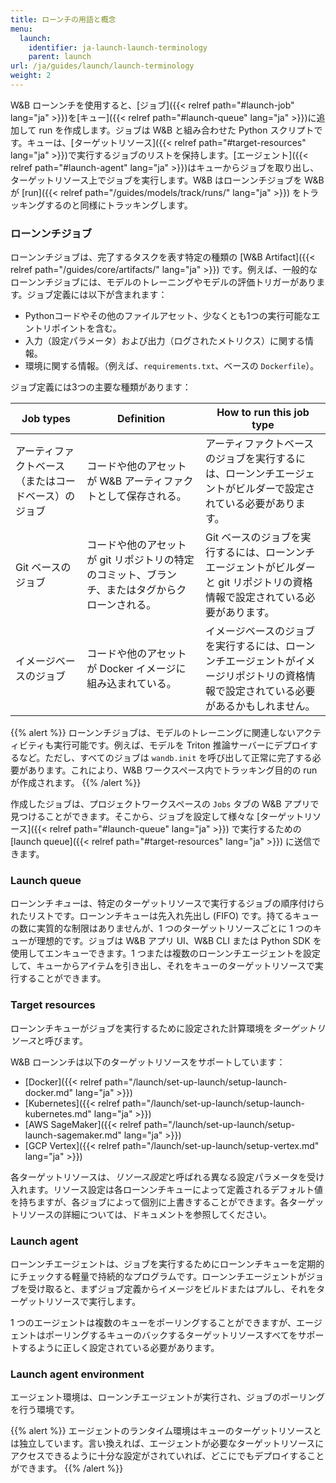 ```yaml
---
title: ローンチの用語と概念
menu:
  launch:
    identifier: ja-launch-launch-terminology
    parent: launch
url: /ja/guides/launch/launch-terminology
weight: 2
---
```


W&B ローンンチを使用すると、[ジョブ]({{< relref path="#launch-job" lang="ja" >}})を[キュー]({{< relref path="#launch-queue" lang="ja" >}})に追加して run を作成します。ジョブは W&B と組み合わせた Python スクリプトです。キューは、[ターゲットリソース]({{< relref path="#target-resources" lang="ja" >}})で実行するジョブのリストを保持します。[エージェント]({{< relref path="#launch-agent" lang="ja" >}})はキューからジョブを取り出し、ターゲットリソース上でジョブを実行します。W&B はローンンチジョブを W&B が [run]({{< relref path="/guides/models/track/runs/" lang="ja" >}}) をトラッキングするのと同様にトラッキングします。

### ローンンチジョブ
ローンンチジョブは、完了するタスクを表す特定の種類の [W&B Artifact]({{< relref path="/guides/core/artifacts/" lang="ja" >}}) です。例えば、一般的なローンンチジョブには、モデルのトレーニングやモデルの評価トリガーがあります。ジョブ定義には以下が含まれます：

- Pythonコードやその他のファイルアセット、少なくとも1つの実行可能なエントリポイントを含む。
- 入力（設定パラメータ）および出力（ログされたメトリクス）に関する情報。
- 環境に関する情報。（例えば、`requirements.txt`、ベースの `Dockerfile`）。

ジョブ定義には3つの主要な種類があります：

| Job types | Definition | How to run this job type | 
| ---------- | --------- | -------------- |
|アーティファクトベース（またはコードベース）のジョブ| コードや他のアセットが W&B アーティファクトとして保存される。| アーティファクトベースのジョブを実行するには、ローンンチエージェントがビルダーで設定されている必要があります。 |
|Git ベースのジョブ| コードや他のアセットが git リポジトリの特定のコミット、ブランチ、またはタグからクローンされる。| Git ベースのジョブを実行するには、ローンンチエージェントがビルダーと git リポジトリの資格情報で設定されている必要があります。 |
|イメージベースのジョブ| コードや他のアセットが Docker イメージに組み込まれている。| イメージベースのジョブを実行するには、ローンンチエージェントがイメージリポジトリの資格情報で設定されている必要があるかもしれません。 | 

{{% alert %}}
ローンンチジョブは、モデルのトレーニングに関連しないアクティビティも実行可能です。例えば、モデルを Triton 推論サーバーにデプロイするなど。ただし、すべてのジョブは `wandb.init` を呼び出して正常に完了する必要があります。これにより、W&B ワークスペース内でトラッキング目的の run が作成されます。
{{% /alert %}}

作成したジョブは、プロジェクトワークスペースの `Jobs` タブの W&B アプリで見つけることができます。そこから、ジョブを設定して様々な [ターゲットリソース]({{< relref path="#launch-queue" lang="ja" >}}) で実行するための [launch queue]({{< relref path="#target-resources" lang="ja" >}}) に送信できます。

### Launch queue
ローンンチ*キュー*は、特定のターゲットリソースで実行するジョブの順序付けられたリストです。ローンンチキューは先入れ先出し (FIFO) です。持てるキューの数に実質的な制限はありませんが、1 つのターゲットリソースごとに 1 つのキューが理想的です。ジョブは W&B アプリ UI、W&B CLI または Python SDK を使用してエンキューできます。1 つまたは複数のローンンチエージェントを設定して、キューからアイテムを引き出し、それをキューのターゲットリソースで実行することができます。

### Target resources
ローンンチキューがジョブを実行するために設定された計算環境を*ターゲットリソース*と呼びます。

W&B ローンンチは以下のターゲットリソースをサポートしています：

- [Docker]({{< relref path="/launch/set-up-launch/setup-launch-docker.md" lang="ja" >}})
- [Kubernetes]({{< relref path="/launch/set-up-launch/setup-launch-kubernetes.md" lang="ja" >}})
- [AWS SageMaker]({{< relref path="/launch/set-up-launch/setup-launch-sagemaker.md" lang="ja" >}})
- [GCP Vertex]({{< relref path="/launch/set-up-launch/setup-vertex.md" lang="ja" >}})

各ターゲットリソースは、*リソース設定*と呼ばれる異なる設定パラメータを受け入れます。リソース設定は各ローンンチキューによって定義されるデフォルト値を持ちますが、各ジョブによって個別に上書きすることができます。各ターゲットリソースの詳細については、ドキュメントを参照してください。

### Launch agent
ローンンチエージェントは、ジョブを実行するためにローンンチキューを定期的にチェックする軽量で持続的なプログラムです。ローンンチエージェントがジョブを受け取ると、まずジョブ定義からイメージをビルドまたはプルし、それをターゲットリソースで実行します。

1 つのエージェントは複数のキューをポーリングすることができますが、エージェントはポーリングするキューのバックするターゲットリソースすべてをサポートするように正しく設定されている必要があります。

### Launch agent environment
エージェント環境は、ローンンチエージェントが実行され、ジョブのポーリングを行う環境です。

{{% alert %}}
エージェントのランタイム環境はキューのターゲットリソースとは独立しています。言い換えれば、エージェントが必要なターゲットリソースにアクセスできるように十分な設定がされていれば、どこにでもデプロイすることができます。
{{% /alert %}}